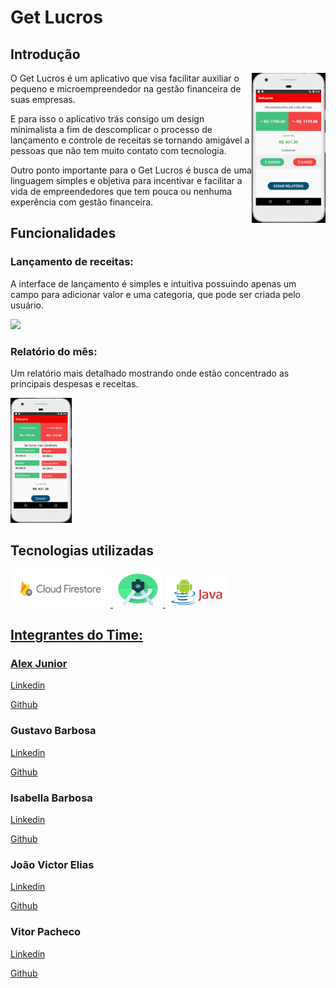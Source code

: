 # Get Lucros
## Introdução


<div>
<img src="img/inicial.png" width=”360” height="240"
align="Right">
O Get Lucros é um aplicativo que visa facilitar auxiliar o pequeno e microempreendedor na gestão financeira de suas empresas.

E para isso o aplicativo trás consigo um design minimalista a fim de descomplicar o processo de lançamento e controle de receitas se tornando amigável a pessoas que não tem muito contato com tecnologia.

Outro ponto importante para o Get Lucros é busca de uma linguagem simples e objetiva para incentivar e facilitar a vida de empreendedores que tem pouca ou nenhuma experência com gestão financeira. 

</div>



## Funcionalidades
### Lançamento de receitas:
A interface de lançamento é simples e intuitiva possuindo apenas um campo para adicionar valor e uma categoria, que pode ser criada pelo usuário.

<img src="img/Lançar_receita.png" width=”360” height="200">

### Relatório do mês:
Um relatório mais detalhado mostrando onde estão concentrado as principais despesas e receitas.


<img src="img/Relatorio.png" width=”360” height="200">

## Tecnologias utilizadas
<a href="https://firebase.google.com/"><img src="img/Cloud Firestore.png" width="160" height="60">  <a href="https://developer.android.com/"><img src="img/android.png" width="80" height="60" >  <a href="https://www.java.com/pt-BR/"><img src="img/javaAndroid.jpg" width="100" height="50">


## Integrantes do Time:
### Alex Junior
[Linkedin](https://www.linkedin.com/in/alex-sandro-momi-junior-382bb8157/)

[Github](https://github.com/AlexJunior01)


### Gustavo Barbosa
[Linkedin](https://www.linkedin.com/in/gustavo-barbosa-b8157916b/)

[Github](https://github.com/gugabs)

### Isabella Barbosa
[Linkedin](https://www.linkedin.com/in/isabella-barbosa-98908b1ab/)

[Github](https://github.com/bellargb)

### João Victor Elias
[Linkedin](https://www.linkedin.com/in/jvictore)

[Github](https://github.com/jvictore)

### Vitor Pacheco
[Linkedin](https://www.linkedin.com/in/vitor-pacheco-de-carvalho-a3292b1a5/)

[Github](https://github.com/vittoi)